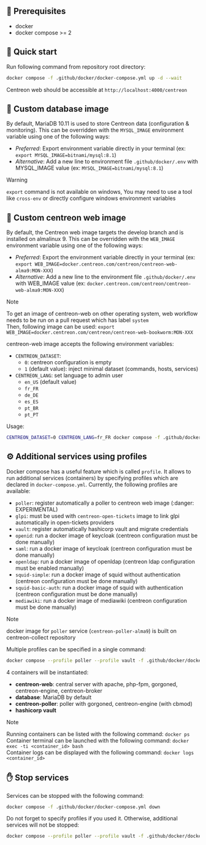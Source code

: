 ## :memo: Prerequisites

* docker
* docker compose >= 2

## :rocket: Quick start

Run following command from repository root directory:

```bash
docker compose -f .github/docker/docker-compose.yml up -d --wait
```

Centreon web should be accessible at `http://localhost:4000/centreon`

## :toolbox: Custom database image

By default, MariaDB 10.11 is used to store Centreon data (configuration & monitoring).
This can be overridden with the `MYSQL_IMAGE` environment variable using one of the following ways:
* *Preferred*: Export environment variable directly in your terminal (ex: `export MYSQL_IMAGE=bitnami/mysql:8.1`)
* *Alternative*: Add a new line to environment file `.github/docker/.env` with MYSQL_IMAGE value (ex: `MYSQL_IMAGE=bitnami/mysql:8.1`)

> [!WARNING]
> `export` command is not available on windows, You may need to use a tool like `cross-env` or directly configure windows environment variables

## :toolbox: Custom centreon web image

By default, the Centreon web image targets the develop branch and is installed on almalinux 9.
This can be overridden with the `WEB_IMAGE` environment variable using one of the following ways:
* *Preferred*: Export the environment variable directly in your terminal (ex: `export WEB_IMAGE=docker.centreon.com/centreon/centreon-web-alma9:MON-XXX`)
* *Alternative*: Add a new line to the environment file `.github/docker/.env` with WEB_IMAGE value (ex: `docker.centreon.com/centreon/centreon-web-alma9:MON-XXX`)

> [!NOTE]
> To get an image of centreon-web on other operating system, web workflow needs to be run on a pull request which has label `system`<br/>
> Then, following image can be used: `export WEB_IMAGE=docker.centreon.com/centreon/centreon-web-bookworm:MON-XXX`

centreon-web image accepts the following environment variables:
* `CENTREON_DATASET`:
  * `0`: centreon configuration is empty
  * `1` (default value): inject minimal dataset (commands, hosts, services)
* `CENTREON_LANG`: set language to admin user
  * `en_US` (default value)
  * `fr_FR`
  * `de_DE`
  * `es_ES`
  * `pt_BR`
  * `pt_PT`

Usage:

```bash
CENTREON_DATASET=0 CENTREON_LANG=fr_FR docker compose -f .github/docker/docker-compose.yml up -d --wait
```

## :gear: Additional services using profiles

Docker compose has a useful feature which is called `profile`.
It allows to run additional services (containers) by specifying profiles which are declared in `docker-compose.yml`.
Currently, the following profiles are available:
* `poller`: register automatically a poller to centreon web image (:danger: EXPERIMENTAL)
* `glpi`: must be used with `centreon-open-tickets` image to link glpi automatically in open-tickets providers
* `vault`: register automatically hashicorp vault and migrate credentials
* `openid`: run a docker image of keycloak (centreon configuration must be done manually)
* `saml`: run a docker image of keycloak (centreon configuration must be done manually)
* `openldap`: run a docker image of openldap (centreon ldap configuration must be enabled manually)
* `squid-simple`: run a docker image of squid without authentication (centreon configuration must be done manually)
* `squid-basic-auth`: run a docker image of squid with authentication (centreon configuration must be done manually)
* `mediawiki`: run a docker image of mediawiki (centreon configuration must be done manually)

> [!NOTE]
> docker image for `poller` service (`centreon-poller-alma9`) is built on centreon-collect repository<br/>

Multiple profiles can be specified in a single command:

```bash
docker compose --profile poller --profile vault -f .github/docker/docker-compose.yml up -d --wait
```

4 containers will be instantiated:
* **centreon-web**: central server with apache, php-fpm, gorgoned, centreon-engine, centreon-broker
* **database**: MariaDB by default
* **centreon-poller**: poller with gorgoned, centreon-engine (with cbmod)
* **hashicorp vault**

> [!NOTE]
> Running containers can be listed with the following command: `docker ps`<br/>
> Container terminal can be launched with the following command: `docker exec -ti <container_id> bash`<br/>
> Container logs can be displayed with the following command: `docker logs <container_id>`


## :hand: Stop services

Services can be stopped with the following command:

```bash
docker compose -f .github/docker/docker-compose.yml down
```

Do not forget to specify profiles if you used it. Otherwise, additional services will not be stopped:

```bash
docker compose --profile poller --profile vault -f .github/docker/docker-compose.yml down
```
